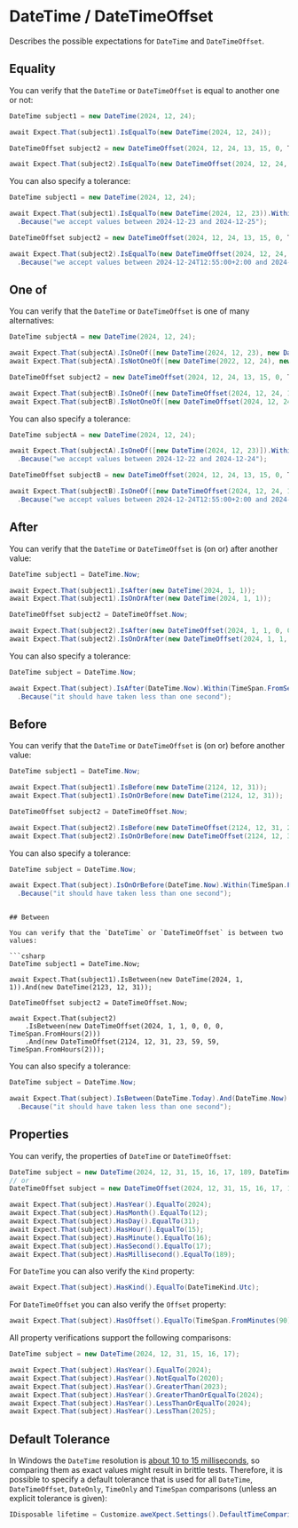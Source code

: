 # DateTime / DateTimeOffset

Describes the possible expectations for `DateTime` and `DateTimeOffset`.

## Equality

You can verify that the `DateTime` or `DateTimeOffset` is equal to another one or not:

```csharp
DateTime subject1 = new DateTime(2024, 12, 24);

await Expect.That(subject1).IsEqualTo(new DateTime(2024, 12, 24));

DateTimeOffset subject2 = new DateTimeOffset(2024, 12, 24, 13, 15, 0, TimeSpan.FromHours(2));

await Expect.That(subject2).IsEqualTo(new DateTimeOffset(2024, 12, 24, 13, 15, 0, TimeSpan.FromHours(2)));
```

You can also specify a tolerance:

```csharp
DateTime subject1 = new DateTime(2024, 12, 24);

await Expect.That(subject1).IsEqualTo(new DateTime(2024, 12, 23)).Within(TimeSpan.FromDays(1))
  .Because("we accept values between 2024-12-23 and 2024-12-25");

DateTimeOffset subject2 = new DateTimeOffset(2024, 12, 24, 13, 15, 0, TimeSpan.FromHours(2));

await Expect.That(subject2).IsEqualTo(new DateTimeOffset(2024, 12, 24, 13, 5, 0, TimeSpan.FromHours(2))).Within(TimeSpan.FromMinutes(10))
  .Because("we accept values between 2024-12-24T12:55:00+2:00 and 2024-12-24T13:15:00+2:00");
```

## One of

You can verify that the `DateTime` or `DateTimeOffset` is one of many alternatives:

```csharp
DateTime subjectA = new DateTime(2024, 12, 24);

await Expect.That(subjectA).IsOneOf([new DateTime(2024, 12, 23), new DateTime(2024, 12, 24)]);
await Expect.That(subjectA).IsNotOneOf([new DateTime(2022, 12, 24), new DateTime(2023, 12, 24)]);

DateTimeOffset subject2 = new DateTimeOffset(2024, 12, 24, 13, 15, 0, TimeSpan.FromHours(2));

await Expect.That(subjectB).IsOneOf([new DateTimeOffset(2024, 12, 24, 13, 5, 0, TimeSpan.FromHours(2)), new DateTimeOffset(2024, 12, 24, 13, 15, 0, TimeSpan.FromHours(2))]);
await Expect.That(subjectB).IsNotOneOf([new DateTimeOffset(2024, 12, 24, 13, 5, 0, TimeSpan.FromHours(2)), new DateTimeOffset(2025, 12, 24, 13, 15, 0, TimeSpan.FromHours(3))]);
```

You can also specify a tolerance:

```csharp
DateTime subjectA = new DateTime(2024, 12, 24);

await Expect.That(subjectA).IsOneOf([new DateTime(2024, 12, 23)]).Within(TimeSpan.FromDays(1))
  .Because("we accept values between 2024-12-22 and 2024-12-24");

DateTimeOffset subjectB = new DateTimeOffset(2024, 12, 24, 13, 15, 0, TimeSpan.FromHours(2));

await Expect.That(subjectB).IsOneOf([new DateTimeOffset(2024, 12, 24, 13, 5, 0, TimeSpan.FromHours(2))]).Within(TimeSpan.FromMinutes(10))
  .Because("we accept values between 2024-12-24T12:55:00+2:00 and 2024-12-24T13:15:00+2:00");
```

## After

You can verify that the `DateTime` or `DateTimeOffset` is (on or) after another value:

```csharp
DateTime subject1 = DateTime.Now;

await Expect.That(subject1).IsAfter(new DateTime(2024, 1, 1));
await Expect.That(subject1).IsOnOrAfter(new DateTime(2024, 1, 1));

DateTimeOffset subject2 = DateTimeOffset.Now;

await Expect.That(subject2).IsAfter(new DateTimeOffset(2024, 1, 1, 0, 0, 0, TimeSpan.FromHours(2)));
await Expect.That(subject2).IsOnOrAfter(new DateTimeOffset(2024, 1, 1, 0, 0, 0, TimeSpan.FromHours(2)));
```

You can also specify a tolerance:

```csharp
DateTime subject = DateTime.Now;

await Expect.That(subject).IsAfter(DateTime.Now).Within(TimeSpan.FromSeconds(1))
  .Because("it should have taken less than one second");
```

## Before

You can verify that the `DateTime` or `DateTimeOffset` is (on or) before another value:

```csharp
DateTime subject1 = DateTime.Now;

await Expect.That(subject1).IsBefore(new DateTime(2124, 12, 31));
await Expect.That(subject1).IsOnOrBefore(new DateTime(2124, 12, 31));

DateTimeOffset subject2 = DateTimeOffset.Now;

await Expect.That(subject2).IsBefore(new DateTimeOffset(2124, 12, 31, 23, 59, 59, TimeSpan.FromHours(2)));
await Expect.That(subject2).IsOnOrBefore(new DateTimeOffset(2124, 12, 31, 23, 59, 59, TimeSpan.FromHours(2)));
```

You can also specify a tolerance:

```csharp
DateTime subject = DateTime.Now;

await Expect.That(subject).IsOnOrBefore(DateTime.Now).Within(TimeSpan.FromSeconds(1))
  .Because("it should have taken less than one second");
```
```

## Between

You can verify that the `DateTime` or `DateTimeOffset` is between two values:

```csharp
DateTime subject1 = DateTime.Now;

await Expect.That(subject1).IsBetween(new DateTime(2024, 1, 1)).And(new DateTime(2123, 12, 31));

DateTimeOffset subject2 = DateTimeOffset.Now;

await Expect.That(subject2)
    .IsBetween(new DateTimeOffset(2024, 1, 1, 0, 0, 0, TimeSpan.FromHours(2)))
    .And(new DateTimeOffset(2124, 12, 31, 23, 59, 59, TimeSpan.FromHours(2)));
```

You can also specify a tolerance:

```csharp
DateTime subject = DateTime.Now;

await Expect.That(subject).IsBetween(DateTime.Today).And(DateTime.Now).Within(TimeSpan.FromSeconds(1))
  .Because("it should have taken less than one second");
```

## Properties

You can verify, the properties of `DateTime` or `DateTimeOffset`:

```csharp
DateTime subject = new DateTime(2024, 12, 31, 15, 16, 17, 189, DateTimeKind.Utc);
// or
DateTimeOffset subject = new DateTimeOffset(2024, 12, 31, 15, 16, 17, 189, TimeSpan.FromMinutes(90));

await Expect.That(subject).HasYear().EqualTo(2024);
await Expect.That(subject).HasMonth().EqualTo(12);
await Expect.That(subject).HasDay().EqualTo(31);
await Expect.That(subject).HasHour().EqualTo(15);
await Expect.That(subject).HasMinute().EqualTo(16);
await Expect.That(subject).HasSecond().EqualTo(17);
await Expect.That(subject).HasMillisecond().EqualTo(189);
```

For `DateTime` you can also verify the `Kind` property:

```csharp
await Expect.That(subject).HasKind().EqualTo(DateTimeKind.Utc);
```

For `DateTimeOffset` you can also verify the `Offset` property:

```csharp
await Expect.That(subject).HasOffset().EqualTo(TimeSpan.FromMinutes(90));
```

All property verifications support the following comparisons:

```csharp
DateTime subject = new DateTime(2024, 12, 31, 15, 16, 17);

await Expect.That(subject).HasYear().EqualTo(2024);
await Expect.That(subject).HasYear().NotEqualTo(2020);
await Expect.That(subject).HasYear().GreaterThan(2023);
await Expect.That(subject).HasYear().GreaterThanOrEqualTo(2024);
await Expect.That(subject).HasYear().LessThanOrEqualTo(2024);
await Expect.That(subject).HasYear().LessThan(2025);
```

## Default Tolerance

In Windows the `DateTime` resolution is [about 10 to 15 milliseconds](https://stackoverflow.com/q/3140826/4003370), so
comparing them as exact values might result in brittle tests.
Therefore, it is possible to specify a default tolerance that is used for all `DateTime`, `DateTimeOffset`, `DateOnly`,
`TimeOnly` and `TimeSpan` comparisons (unless an explicit tolerance is given):

```csharp
IDisposable lifetime = Customize.aweXpect.Settings().DefaultTimeComparisonTolerance.Set(15.Milliseconds());
```
